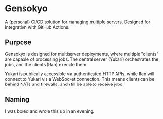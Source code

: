 # Gensokyo
A (personal) CI/CD solution for managing multiple servers.
Designed for integration with GitHub Actions.

## Purpose
Gensokyo is designed for multiserver deployments, where multiple "clients" are capable of processing jobs.
The central server (Yukari) orchestrates the jobs, and the clients (Ran) execute them.

Yukari is publically accessible via authenticated HTTP APIs, while Ran will connect to Yukari via a WebSocket connection.
This means clients can be behind NATs and firewalls, and still be able to receive jobs.

## Naming
I was bored and wrote this up in an evening.